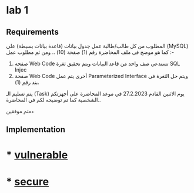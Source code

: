 # lab 1

## Requirements
المطلوب من كل طالب/طالبة عمل جدول بيانات (قاعدة بيانات بسيطة) على (MySQL) كما هو موضح في ملف المحاضرة رقم (1) صفحة (10) .. ومن ثم مطلوب عمل :-
1. صفحة Web Code تستدعي صف واحد من قاعد البيانات ويتم تحقيق ثغرة SQL Injec
2. صفحة Web Code أخرى يتم عمل Parameterized Interface ويتم حل الثغرة في بند رقم (1).

يتم تسليم الـ (Task) يوم الاثنين القادم 27.2.2023 في موعد المحاضرة على أجهزتكم الشخصية كما تم توضيحه لكم في المحاضرة.. 

دمتم موفقين


## Implementation
# * [vulnerable](./vulnerable/)
# * [secure](./secure/)